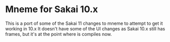 Mneme for Sakai 10.x
====================

This is a port of some of the Sakai 11 changes to mneme to attempt to get it working in 10.x
It doesn't have some of the UI changes as Sakai 10.x still has frames, but it's at the point
where is compiles now.
